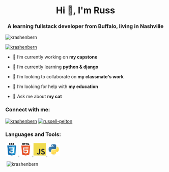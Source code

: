<h1 align="center">Hi 👋, I'm Russ</h1>
<h3 align="center">A learning fullstack developer from Buffalo, living in Nashville</h3>

<p align="left"> <img src="https://komarev.com/ghpvc/?username=krashenbern&label=Profile%20views&color=0e75b6&style=flat" alt="krashenbern" /> </p>

<p align="left"> <a href="https://github.com/ryo-ma/github-profile-trophy"><img src="https://github-profile-trophy.vercel.app/?username=krashenbern" alt="krashenbern" /></a> </p>

- 🔭 I’m currently working on **my capstone**

- 🌱 I’m currently learning **python & django**

- 👯 I’m looking to collaborate on **my classmate's work**

- 🤝 I’m looking for help with **my education**

- 💬 Ask me about **my cat**

<h3 align="left">Connect with me:</h3>
<p align="left">
<a href="https://twitter.com/krashenbern" target="blank"><img align="center" src="https://raw.githubusercontent.com/rahuldkjain/github-profile-readme-generator/master/src/images/icons/Social/twitter.svg" alt="krashenbern" height="30" width="40" /></a>
<a href="https://linkedin.com/in/russell-pelton" target="blank"><img align="center" src="https://raw.githubusercontent.com/rahuldkjain/github-profile-readme-generator/master/src/images/icons/Social/linked-in-alt.svg" alt="russell-pelton" height="30" width="40" /></a>
</p>

<h3 align="left">Languages and Tools:</h3>
<p align="left"> <a href="https://www.w3schools.com/css/" target="_blank" rel="noreferrer"> <img src="https://raw.githubusercontent.com/devicons/devicon/master/icons/css3/css3-original-wordmark.svg" alt="css3" width="40" height="40"/> </a> <a href="https://www.w3.org/html/" target="_blank" rel="noreferrer"> <img src="https://raw.githubusercontent.com/devicons/devicon/master/icons/html5/html5-original-wordmark.svg" alt="html5" width="40" height="40"/> </a> <a href="https://developer.mozilla.org/en-US/docs/Web/JavaScript" target="_blank" rel="noreferrer"> <img src="https://raw.githubusercontent.com/devicons/devicon/master/icons/javascript/javascript-original.svg" alt="javascript" width="40" height="40"/> </a> <a href="https://www.python.org" target="_blank" rel="noreferrer"> <img src="https://raw.githubusercontent.com/devicons/devicon/master/icons/python/python-original.svg" alt="python" width="40" height="40"/> </a> </p>

<p>&nbsp;<img align="center" src="https://github-readme-stats.vercel.app/api?username=krashenbern&show_icons=true&locale=en" alt="krashenbern" /></p>

